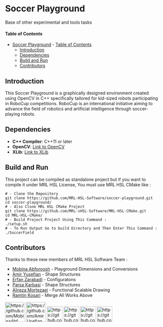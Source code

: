# Soccer Playground

Base of other experimental and tools tasks

#### Table of Contents
- [Soccer Playground](#soccer-playground)
      - [Table of Contents](#table-of-contents)
  - [Introduction](#introduction)
  - [Dependencies](#dependencies)
  - [Build and Run](#build-and-run)
  - [Contributors](#contributors)

## Introduction
This Soccer Playground is a graphically designed environment created using OpenCV in C++ specifically tailored for kid-sized robots participating in RoboCup competitions. RoboCup is an international initiative aiming to advance the field of robotics and artificial intelligence through soccer-playing robots.
## Dependencies

- **C++ Compiler**: C++11 or later
- **OpenCV**: [Link to OpenCV](https://www.opencv.org)
- **XLib**: [Link to XLib](https://www.x.org)

## Build and Run

This project can be compiled as standalone project but if you want to compile it under MRL HSL License, You must use MRL HSL CMake like :
```
# - Clone the Repository
git clone https://github.com/MRL-HSL-Software/soccer-playground.git
cd soccer-playground/
# - Also Clone MRL HSL CMake Project
git clone https://github.com/MRL-sHSL-Software/MRL-HSL-CMake.git
cd MRL-HSL-CMake/
# - Build Project Project Using This Command :
./setup.sh
# - To Run Output Go to build Directory and Then Enter This Command :
./SoccerField
```

## Contributors
Thanks to these new members of MRL HSL Software Team :
- [Mobina Abforoosh](https://github.com/MobinaAbf) - Playground Dimensions and Conversions
- [Amir Yusefian](https://github.com/AmirUsefian) - Shape Structures
- [Erfan Zarabadi](https://github.com/ErfanDE10) - Configuratons
- [Parsa Karbasi](https://github.com/ChefParsa) - Shape Structures
- [Alireza Mortezaei](https://github.com/AMCoder-80) - Functional Scalable Drawing
- [Ramtin Kosari](https://github.com/RamtinKosari) - Merge All Works Above


<td>
    <tr>
        <img src="https://github.com/MobinaAbf.png" alt="https://github.com/MobinaAbf" width="64"/>
        <img src="https://github.com/AmirUsefian.png" alt="https://github.com/AmirUsefian" width="64"/>
        <img src="https://github.com/ErfanDE10.png" alt="https://github.com/ErfanDE10" width="50;"/>
        <img src="https://github.com/ChefParsa.png" alt="https://github.com/ChefParsa" width="50;"/>
        <img src="https://github.com/RamtinKosari.png" alt="https://github.com/RamtinKosari" width="50;"/>
        <img src="https://github.com/AMCoder-80.png" alt="https://github.com/AMCoder-80" width="50;"/>
    </tr>
</td>
